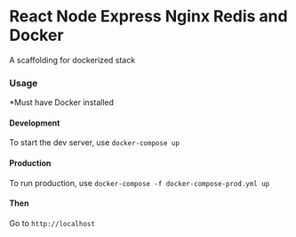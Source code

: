 # React Node Express Nginx Redis and Docker
A scaffolding for dockerized stack

### Usage
*Must have Docker installed

#### Development
To start the dev server, use `docker-compose up`

#### Production
To run production, use `docker-compose -f docker-compose-prod.yml up`

#### Then
Go to `http://localhost` 
